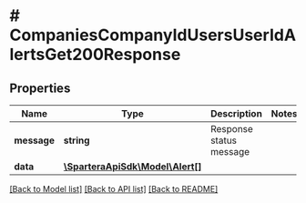 # # CompaniesCompanyIdUsersUserIdAlertsGet200Response

## Properties

Name | Type | Description | Notes
------------ | ------------- | ------------- | -------------
**message** | **string** | Response status message |
**data** | [**\SparteraApiSdk\Model\Alert[]**](Alert.md) |  |

[[Back to Model list]](../../README.md#models) [[Back to API list]](../../README.md#endpoints) [[Back to README]](../../README.md)
